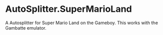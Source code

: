 # AutoSplitter.SuperMarioLand
A Autosplitter for Super Mario Land on the Gameboy. This works with the Gambatte emulator.
